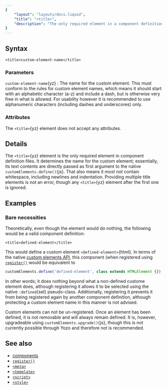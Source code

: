 ```yaml
---
{
	"layout": "layouts/docs.liquid",
	"title": "<title>",
	"description": "The only required element in a component definition file is the `<title>`{yz} element; it defines the name for your custom element."
}
---
```


## Syntax

```yz
<title>custom-element-name</title>
```

### Parameters

`custom-element-name`{yz}
: The name for the custom element. This must conform to the rules for custom element names, which means it should start with an alphabetic character (a-z) and include a dash, but is otherwise very free in what is allowed. For usability however it is recommended to use alphanumeric characters (including dashes and underscores) only.

### Attributes

The `<title>`{yz} element does not accept any attributes.

## Details

The `<title>`{yz} element is the only required element in component definition files. It determines the name for the custom element; essentially, its text contents are directly passed as first argument to the native `customElements.define()`{js}. That also means it _most not_ contain whitespace, including newlines and indentation. Providing multiple title elements is not an error, though any `<title>`{yz} element after the first one is ignored.

## Examples

### Bare necessities

Theoretically, even though the element would do nothing, the following would be a valid component definition:

```yz
<title>defined-element</title>
```

This would define a custom element `<defined-element>`{html}. In terms of the native [custom elements API](https://developer.mozilla.org/en-US/docs/Web/API/Window/customElements), this component (when registered using [`register()`](/docs/register/) would be equivalent to

```js
customElements.define('defined-element', class extends HTMLElement {});
```

In other words; it does nothing beyond what a non-defined custome element does, although registering it allows it to be selected using the native `:defined`{sel} pseudo-class. Additionally, registering it prevents it from being registered again by another component definition, although protecting a custom element name in this manner is not advised.

Custom elements can not be un-registered. Once an element has been defined, it is not removable and will always remain defined. It is, however, upgradeable using `customElements.upgrade()`{js}, though this is not currently possible through Yozo and therefore not is recommended.

## See also

- [components](/docs/components/)
- [`register()`](/docs/register/)
- [`<meta>`](/docs/components/meta/)
- [`<template>`](/docs/components/template/)
- [`<script>`](/docs/components/script/)
- [`<style>`](/docs/components/style/)
